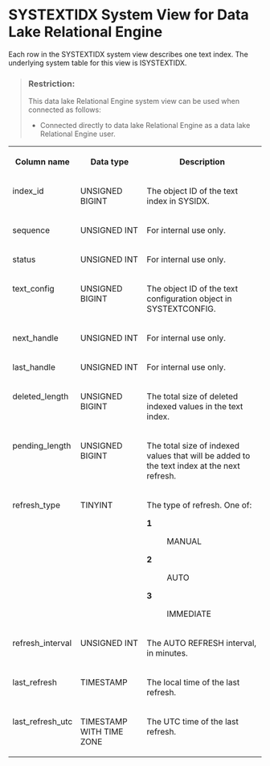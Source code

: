 <!-- loio3beac2596c5f101497d5d883cf3766e9 -->

# SYSTEXTIDX System View for Data Lake Relational Engine

Each row in the SYSTEXTIDX system view describes one text index. The underlying system table for this view is ISYSTEXTIDX.



> ### Restriction:  
> This data lake Relational Engine system view can be used when connected as follows:
> 
> -   Connected directly to data lake Relational Engine as a data lake Relational Engine user.




<table>
<tr>
<th valign="top">

Column name



</th>
<th valign="top">

Data type



</th>
<th valign="top">

Description



</th>
</tr>
<tr>
<td valign="top">

index\_id



</td>
<td valign="top">

UNSIGNED BIGINT



</td>
<td valign="top">

The object ID of the text index in SYSIDX.



</td>
</tr>
<tr>
<td valign="top">

sequence



</td>
<td valign="top">

UNSIGNED INT



</td>
<td valign="top">

For internal use only.



</td>
</tr>
<tr>
<td valign="top">

status



</td>
<td valign="top">

UNSIGNED INT



</td>
<td valign="top">

For internal use only.



</td>
</tr>
<tr>
<td valign="top">

text\_config



</td>
<td valign="top">

UNSIGNED BIGINT



</td>
<td valign="top">

The object ID of the text configuration object in SYSTEXTCONFIG.



</td>
</tr>
<tr>
<td valign="top">

next\_handle



</td>
<td valign="top">

UNSIGNED INT



</td>
<td valign="top">

For internal use only.



</td>
</tr>
<tr>
<td valign="top">

last\_handle



</td>
<td valign="top">

UNSIGNED INT



</td>
<td valign="top">

For internal use only.



</td>
</tr>
<tr>
<td valign="top">

deleted\_length



</td>
<td valign="top">

UNSIGNED BIGINT



</td>
<td valign="top">

The total size of deleted indexed values in the text index.



</td>
</tr>
<tr>
<td valign="top">

pending\_length



</td>
<td valign="top">

UNSIGNED BIGINT



</td>
<td valign="top">

The total size of indexed values that will be added to the text index at the next refresh.



</td>
</tr>
<tr>
<td valign="top">

refresh\_type



</td>
<td valign="top">

TINYINT



</td>
<td valign="top">

The type of refresh. One of:


<dl>
<dt><b>

1

</b></dt>
<dd>

MANUAL



</dd><dt><b>

2

</b></dt>
<dd>

AUTO



</dd><dt><b>

3

</b></dt>
<dd>

IMMEDIATE



</dd>
</dl>



</td>
</tr>
<tr>
<td valign="top">

refresh\_interval



</td>
<td valign="top">

UNSIGNED INT



</td>
<td valign="top">

The AUTO REFRESH interval, in minutes.



</td>
</tr>
<tr>
<td valign="top">

last\_refresh



</td>
<td valign="top">

TIMESTAMP



</td>
<td valign="top">

The local time of the last refresh.



</td>
</tr>
<tr>
<td valign="top">

last\_refresh\_utc



</td>
<td valign="top">

TIMESTAMP WITH TIME ZONE



</td>
<td valign="top">

The UTC time of the last refresh.



</td>
</tr>
</table>

